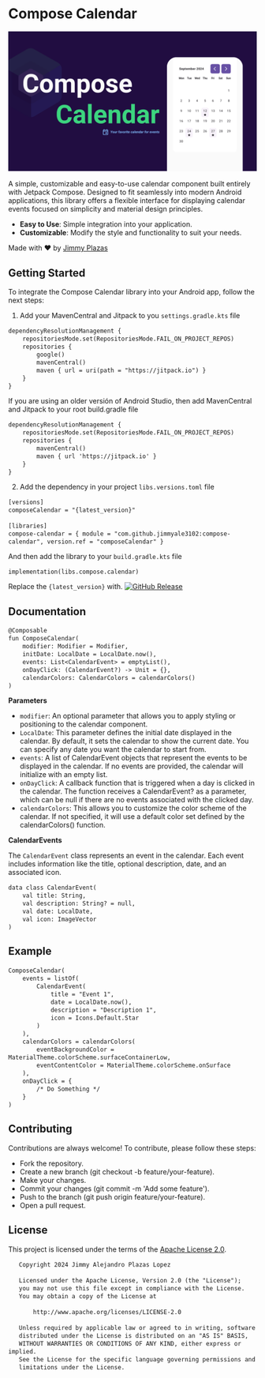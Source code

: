# Compose Calendar

![ComposeCalendar](https://github.com/jimmyale3102/compose-calendar/blob/main/img/banner.png)

A simple, customizable and easy-to-use calendar component built entirely with Jetpack Compose.
Designed to fit seamlessly into modern Android applications, this library offers a flexible
interface for displaying calendar events focused on simplicity and material design principles.

- **Easy to Use**: Simple integration into your application.
- **Customizable**: Modify the style and functionality to suit your needs.

Made with ❤️ by <a target="_blank" href="https://jimmyplazas.dev">Jimmy Plazas</a>

## Getting Started

To integrate the Compose Calendar library into your Android app, follow the next steps:

1. Add your MavenCentral and Jitpack to you `settings.gradle.kts` file

```
dependencyResolutionManagement {
    repositoriesMode.set(RepositoriesMode.FAIL_ON_PROJECT_REPOS)
    repositories {
        google()
        mavenCentral()
        maven { url = uri(path = "https://jitpack.io") }
    }
}
```

If you are using an older versión of Android Studio, then add MavenCentral and Jitpack to your root
build.gradle file

```
dependencyResolutionManagement {
	repositoriesMode.set(RepositoriesMode.FAIL_ON_PROJECT_REPOS)
	repositories {
		mavenCentral()
		maven { url 'https://jitpack.io' }
	}
}
```

2. Add the dependency in your project `libs.versions.toml` file

```
[versions]
composeCalendar = "{latest_version}"

[libraries]
compose-calendar = { module = "com.github.jimmyale3102:compose-calendar", version.ref = "composeCalendar" }
```

And then add the library to your `build.gradle.kts` file

```
implementation(libs.compose.calendar)
```

Replace the `{latest_version}`
with.  [![GitHub Release](https://img.shields.io/github/v/release/jimmyale3102/compose-calendar?label=ComposeCalendar&sort=semver)](https://github.com/jimmyale3102/compose-calendar/releases/latest)

## Documentation

```
@Composable
fun ComposeCalendar(
    modifier: Modifier = Modifier,
    initDate: LocalDate = LocalDate.now(),
    events: List<CalendarEvent> = emptyList(),
    onDayClick: (CalendarEvent?) -> Unit = {},
    calendarColors: CalendarColors = calendarColors()
)
```

**Parameters**

- `modifier`: An optional parameter that allows you to apply styling or positioning to the calendar
  component.
- `LocalDate`: This parameter defines the initial date displayed in the calendar. By default, it
  sets the calendar to show the current date. You can specify any date you want the calendar to
  start from.
- `events`: A list of CalendarEvent objects that represent the events to be displayed in the
  calendar. If no events are provided, the calendar will initialize with an empty list.
- `onDayClick`: A callback function that is triggered when a day is clicked in the calendar. The
  function receives a CalendarEvent? as a parameter, which can be null if there are no events
  associated with the clicked day.
- `calendarColors`: This allows you to customize the color scheme of the calendar. If not specified,
  it will use a default color set defined by the calendarColors() function.

**CalendarEvents**

The `CalendarEvent` class represents an event in the calendar. Each event includes information like
the title, optional description, date, and an associated icon.

```
data class CalendarEvent(
    val title: String,
    val description: String? = null,
    val date: LocalDate,
    val icon: ImageVector
)
```

## Example

```
ComposeCalendar(
    events = listOf(
        CalendarEvent(
            title = "Event 1",
            date = LocalDate.now(),
            description = "Description 1",
            icon = Icons.Default.Star
        )
    ),
    calendarColors = calendarColors(
        eventBackgroundColor = MaterialTheme.colorScheme.surfaceContainerLow,
        eventContentColor = MaterialTheme.colorScheme.onSurface
    ),
    onDayClick = {
        /* Do Something */
    }
)
```

## Contributing

Contributions are always welcome! To contribute, please follow these steps:

- Fork the repository.
- Create a new branch (git checkout -b feature/your-feature).
- Make your changes.
- Commit your changes (git commit -m 'Add some feature').
- Push to the branch (git push origin feature/your-feature).
- Open a pull request.

## License

This project is licensed under the terms of the [Apache License 2.0](./LICENSE).

```
   Copyright 2024 Jimmy Alejandro Plazas Lopez

   Licensed under the Apache License, Version 2.0 (the "License");
   you may not use this file except in compliance with the License.
   You may obtain a copy of the License at

       http://www.apache.org/licenses/LICENSE-2.0

   Unless required by applicable law or agreed to in writing, software
   distributed under the License is distributed on an "AS IS" BASIS,
   WITHOUT WARRANTIES OR CONDITIONS OF ANY KIND, either express or implied.
   See the License for the specific language governing permissions and
   limitations under the License.
```
